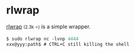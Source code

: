 # rlwrap

<div class="row row-cols-lg-2"><div>

[rlwrap](https://github.com/hanslub42/rlwrap) <small>(2.3k ⭐)</small> is a simple wrapper.


```ps
$ sudo rlwrap nc -lvnp 4444
xxx@yyy:path$ # CTRL+C still killing the shell
```
</div><div>
</div></div>